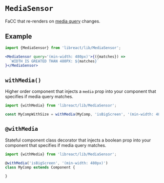 # `MediaSensor`

FaCC that re-renders on [media query](https://developer.mozilla.org/en-US/docs/Web/CSS/Media_Queries/Using_media_queries) changes.

## Example

```jsx
import {MediaSensor} from 'libreact/lib/MediaSensor';

<MediaSensor query='(min-width: 480px)'>{({matches}) =>
  `WIDTH IS GREATED THAN 480PX: ${matches}`
}</MediaSensor>
```


## `withMedia()`

Higher order component that injects a `media` prop into your component that specifies if media query matches.

```js
import {withMedia} from 'libreact/lib/MediaSensor';

const MyCompWithSize = withMedia(MyComp, 'isBigScreen', '(min-width: 480px)');
```


## `@withMedia`

Stateful component class decorator that injects a boolean prop into your component that specifies if media query matches.

```js
import {withMedia} from 'libreact/lib/MediaSensor';

@withMedia('isBigScreen', '(min-width: 480px)')
class MyComp extends Component {

}
```